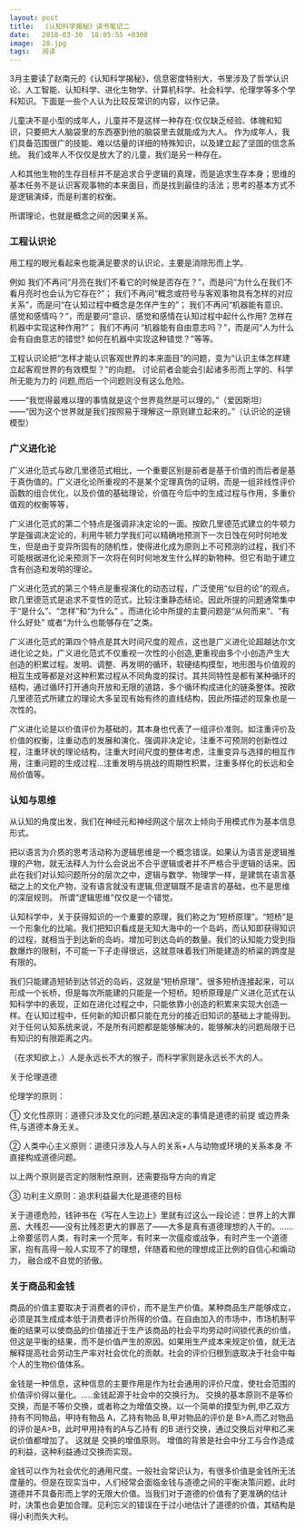 ```yaml
---
layout: post
title:  《认知科学揭秘》读书笔记二
date:   2018-03-30  18:05:55 +0300
image:  28.jpg
tags:   阅读
---
```


3月主要读了赵南元的《认知科学揭秘》，信息密度特别大，书里涉及了哲学认识论、人工智能、认知科学、进化生物学、计算机科学、社会科学、伦理学等多个学科知识。下面是一些个人认为比较反常识的内容，以作记录。

儿童决不是小型的成年人，儿童并不是这样一种存在:仅仅缺乏经验、体魄和知识，只要把大人脑袋里的东西塞到他的脑袋里去就能成为大人。 作为成年人，我们具备范围很广的技能、难以估量的详细的特殊知识，以及建立起了坚固的信念系统。 我们成年人不仅仅是放大了的儿童，我们是另一种存在。

人和其他生物的生存目标并不是追求合乎逻辑的真理，而是追求生存本身；思维的基本任务不是认识客观事物的本来面目，而是找到最佳的活法；思考的基本方式不是逻辑演绎，而是利害的权衡。

所谓理论，也就是概念之间的因果关系。

### 工程认识论

用工程的眼光看起来也能满足要求的认识论，主要是消除形而上学。

例如
我们不再问“月亮在我们不看它的时候是否存在？”，而是问“为什么在我们不看月亮时也会认为它存在?”；
我们不再问“概念或符号与客观事物具有怎样的对应关系”，而是问“在认知过程中概念是怎佯产生的”；
我们不再问“机器能有意识、感觉和感情吗？”，而是要问“意识、感觉和感情在认知过程中起什么作用? 怎样在机器中实现这种作用?”；
我们不再问 “机器能有自由意志吗？”，而是问“人为什么会有自由意志的错觉? 如何在机器中实现这种错觉？”等等。

工程认识论把“怎样才能认识客观世界的本来面目”的问题，变为“认识主体怎样建立起客观世界的有效模型？”的向题。 讨论前者会能会引起诸多形而上学的、科学所无能为力的 问题,而后一个问题则没有这么危险。

——“我觉得最难以理的事情就是这个世界竟然是可以理的。”（爱因斯坦）
——“因为这个世界就是我们按照易于理解这一原则建立起来的。”（认识论的逆镜模型）

### 广义进化论

广义进化范式与欧几里德范式相比，一个重要区别是前者是基于价值的而后者是基于真伪值的。广义进化论所重视的不是某个定理真伪的证明，而是一组非线性评价函数的组合优化，以及价值的基础理论，价值在今后中的生成过程与作用，多重价值观的权衡等等，

广义进化范式的第二个特点是强调非决定论的一面。按欧几里德范式建立的牛顿力学是强调决定论的，利用牛顿力学我们可以精确地预测下一次日蚀在何时何地发生，但是由于变异所固有的随机性，使得进化成为原则上不可预测的过程，我们不可能根据进化论来预测下一次将在何时何地发生什么样的新物种。但它有助于建立含有创造和发明的理论。

广义进化范式的第三个特点是重视演化的动态过程，广泛使用“似目的论”的观点。欧几里德范式是追求不变性的范式，比较注重静态结论。因此所提的问题通常集中于“是什么”、“怎样”和“为什么” 。而进化论中所提的主要问题是“从何而来”、“有什么好处” 或者“为什么也能够存在”之类。

广义进化范式的第四个特点是其大时间尺度的观点，这也是广义进化论超越达尔文进化论之处。广义进化范式不仅重视一次性的小创造,更重视由多个小创造产生大创造的积累过程。发明、调整、再发明的循环，软硬结构摸型，地形图与价值观的相互生成等都是对这种积累过程从不同角度的探讨。其共同特性是都有某种循环的结构，通过循环打开通向开放和无限的道路，多个循环构成进化的链条整体。按欧几里德范式所建立的理论大多呈现有始有终的直线结构，因此所描述的现象也是一次性的。

广义进化论是以价值评价为基础的，其本身也代表了一组评价准则。如注重评价及价值的权衡，注重动态的发展和演化、强调非决定论，注重不可预测的创新性过程，注重环状的理论结构，注重大时间尺度的整体考虑，注重变异与选择的相互作用，注重问题的生成过程…注重发明与挑战的周期性积累，注重多样化的长远和全局价值等。

### 认知与思维

从认知的角度出发，我们在神经元和神经网这个层次上倾向于用模式作为基本信息形式。

把以语言为介质的思考活动称为逻辑思维是一个概念错误。如果认为语言是逻辑推理的产物，就无法释人为什么会说出不合乎逻辑或者并不严格合乎逻辑的话来。因此在我们对认知问题所分的层次之中，逻辑与数学、物理学一样，是建筑在语言基础之上的文化产物，没有语言就没有逻辑,但逻辑既不是语言的基础，也不是思维的深层规则。 所谓“逻辑思维”仅仅是一个错觉。

认知科学中，关于获得知识的一个重要的原理，我们称之为“短桥原理”。“短桥”是一个形象化的比喻。我们把知识看成是无知大海中的一个岛屿，而认知即获得知识的过程，就相当于到达新的岛屿，增加可到达岛屿的数量。我们的认知能力受到指数爆炸的限制，不可能一下子走得很远，这就意味着我们所能建造的桥粱的跨度是有限的。

我们只能建造短轿到达邻近的岛屿，这就是“短桥原理”。很多短桥连接起来，可以形成一个长桥，但是每次所能建的只能是一个短桥。短桥原理是广义进化范式在认知科学中的表现，正如在进化过程之中，只能依靠小创造的积累来实现大创造一样。在认知过程中，任何新的知识都只能在充分的接近旧知识的基础上才能得到。对于任何认知系统来说，不是所有问题都是能够解决的，能够解决的问题局限于已有知识的有限距离之内。

（在求知欲上，）人是永远长不大的猴子，而科学家则是永远长不大的人。

关于伦理道德

伦理学的原则：

① 文化性原则：道德只涉及文化的问题,基因决定的事情是道德的前提 或边界条件,与道德本身无关。

② 人类中心主义原则：道德只涉及人与人的关系+人与动物或环境的关系本身 不直接构成道德问题。

以上两个原则是否定的限制性原则，还需要指导方向的肯定

③ 功利主义原则：追求利益最大化是道德的目标

关于道德危险，钱钟书在《写在人生边上》里就有过这么一段论述：世界上的大罪恶、大残忍——没有比残忍更大的罪恶了——大多是真有道德理想的人干的。……上帝要惩罚人类，有时来一个荒年，有时来一次瘟疫或战争，有时产生一个道德家，抱有高得一般人实现不了的理想，伴随着和他的理想成正比例的自信心和煽动力， 融合成不自觉的骄傲。

### 关于商品和金钱

商品的价值主要取决于消费者的评价，而不是生产价值。某种商品生产能够成立，必须是其生成成本低于消费者评价所得的价值。在自由加入的市场中，市场机制平衡的结果可以使商品的价值接近于生产该商品的社会平均劳动时间锁代表的价值，但这是平衡的结果，而不是价值产生的原因。如果用生产成本来规定价值，就无法解释提高社会劳动生产率对社会优化的贡献。社会的评价归根到底取决于社会中每个人的生物价值体系。

金钱是一种信息，这种信息的主要作用是作为社会通用的评价尺度，使社会范围的价值评价得以量化。…..金钱起源于社会中的交换行为。 交换的基本原则不是等价交换，而是不等价交换，或者称之为增值交换。以一个简单的摸型为例,申乙双方持有不同物品，甲持有物品 A，乙持有物品 B,甲对物品的评价是 B>A,而乙对物品的评价是A>B，此时甲用持有的A与乙持有 的B 进行交换，通过交换后对甲和乙来说价值都增加了。 这就是 交换的增值原则。 增值的背景是社会中分工与合作造成的利益，这种利益通过交换而实现。

金钱可以作为社会优化的通用尺度。一般社会常识认为，有很多价值是金钱所无法度量的。但是在现实当中，人们经常会面临金钱与道德之间的平衡决策问题，此时道德并不具备形而上学的无限大价值。当我们对于道德的价值有了更准确的估计时，决策也会更加合理。见利忘义的错误在于过小地估计了道德的价值，其结构是得小利而失大利。